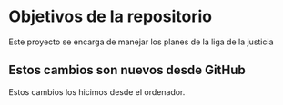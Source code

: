 # Objetivos de la repositorio

Este proyecto se encarga de manejar los planes de la liga de la justicia

## Estos cambios son nuevos desde GitHub

Estos cambios los hicimos desde el ordenador.
